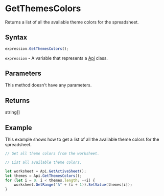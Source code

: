# GetThemesColors

Returns a list of all the available theme colors for the spreadsheet.

## Syntax

```javascript
expression.GetThemesColors();
```

`expression` - A variable that represents a [Api](../Api.md) class.

## Parameters

This method doesn't have any parameters.

## Returns

string[]

## Example

This example shows how to get a list of all the available theme colors for the spreadsheet.

```javascript editor-xlsx
// Get all theme colors from the worksheet.

// List all available theme colors.

let worksheet = Api.GetActiveSheet();
let themes = Api.GetThemesColors();
for (let i = 0; i < themes.length; ++i) {
    worksheet.GetRange("A" + (i + 1)).SetValue(themes[i]);
}
```
